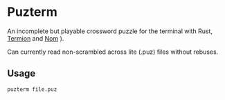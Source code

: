 # Puzterm

An incomplete but playable crossword puzzle for the terminal with Rust, [Termion](https://github.com/ticki/termion) and [Nom](https://github.com/Geal/nom)
).

Can currently read non-scrambled across lite (.puz) files without rebuses.

## Usage

```puzterm file.puz```
